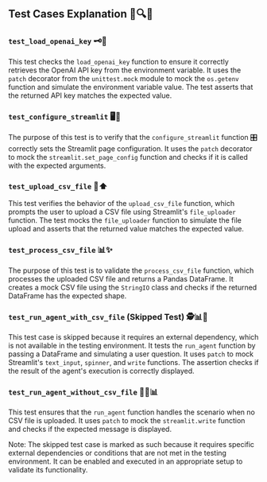 ## Test Cases Explanation 🧪🔍🚀

### `test_load_openai_key` 🗝️🔑
This test checks the `load_openai_key` function to ensure it correctly retrieves the OpenAI API key from the environment variable. It uses the `patch` decorator from the `unittest.mock` module to mock the `os.getenv` function and simulate the environment variable value. The test asserts that the returned API key matches the expected value.

### `test_configure_streamlit` 🖥️🎨
The purpose of this test is to verify that the `configure_streamlit` function 🎛️ correctly sets the Streamlit page configuration. It uses the `patch` decorator to mock the `streamlit.set_page_config` function and checks if it is called with the expected arguments.

### `test_upload_csv_file` 📂⬆️
This test verifies the behavior of the `upload_csv_file` function, which prompts the user to upload a CSV file using Streamlit's `file_uploader` function. The test mocks the `file_uploader` function to simulate the file upload and asserts that the returned value matches the expected value.

### `test_process_csv_file` 📊✨
The purpose of this test is to validate the `process_csv_file` function, which processes the uploaded CSV file and returns a Pandas DataFrame. It creates a mock CSV file using the `StringIO` class and checks if the returned DataFrame has the expected shape.

### `test_run_agent_with_csv_file` (Skipped Test) 🕵️📊🔮
This test case is skipped because it requires an external dependency, which is not available in the testing environment. It tests the `run_agent` function by passing a DataFrame and simulating a user question. It uses `patch` to mock Streamlit's `text_input`, `spinner`, and `write` functions. The assertion checks if the result of the agent's execution is correctly displayed.

### `test_run_agent_without_csv_file` 💼🚫📊
This test ensures that the `run_agent` function handles the scenario when no CSV file is uploaded. It uses `patch` to mock the `streamlit.write` function and checks if the expected message is displayed.

Note: The skipped test case is marked as such because it requires specific external dependencies or conditions that are not met in the testing environment. It can be enabled and executed in an appropriate setup to validate its functionality.
